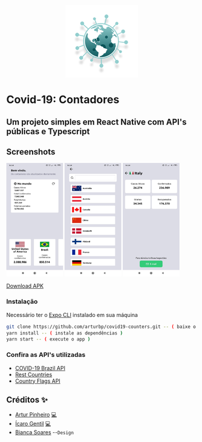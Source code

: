 <p align="center">
  <img src="https://raw.githubusercontent.com/arturbp/covid19-counters/master/screenshots/icon.png" alt="Covid-19: Contadores" />
</p>

# Covid-19: Contadores
## Um projeto simples em React Native com API's públicas e Typescript

## Screenshots
<p>
  <img 
       src="https://raw.githubusercontent.com/arturbp/covid19-counters/master/screenshots/SS_04.jpeg" 
       alt="home" 
       width="150px"
       />
  <img 
       src="https://raw.githubusercontent.com/arturbp/covid19-counters/master/screenshots/SS_2.jpeg" 
       alt="list" 
       width="150px"
       />
  <img 
       src="https://raw.githubusercontent.com/arturbp/covid19-counters/master/screenshots/SS_03.jpeg" 
       alt="details" 
       width="150px"
       />
</p>

[Download APK](https://exp-shell-app-assets.s3.us-west-1.amazonaws.com/android/%40arturbp/Covid19-Counters-6f1c7d8a04214c7da37d7d02c54b88fb-signed.apk)

### Instalação
Necessário ter o [Expo CLI](https://docs.expo.io/) instalado em sua máquina

```sh
git clone https://github.com/arturbp/covid19-counters.git -- ( baixe o código )
yarn install -- ( instale as dependências )
yarn start -- ( execute o app )
```
### Confira as API's utilizadas
- [COVID-19 Brazil API](https://github.com/devarthurribeiro/covid19-brazil-api)
- [Rest Countries](https://restcountries.eu/)
- [Country Flags API](https://www.countryflags.io/)

## Créditos ✨

- [Artur Pinheiro](https://github.com/arturbp) <a href="https://github.com/arturbp/covid19-counters/commits?author=arturbp" title="Code">💻</a>
- [Ícaro Gentil](https://github.com/icarogentil) <a href="https://github.com/arturbp/covid19-counters/commits?author=icarogentil" title="Code">💻</a>
- [Bianca Soares](https://www.linkedin.com/in/bianca-soares-618137186/) --`Design`
